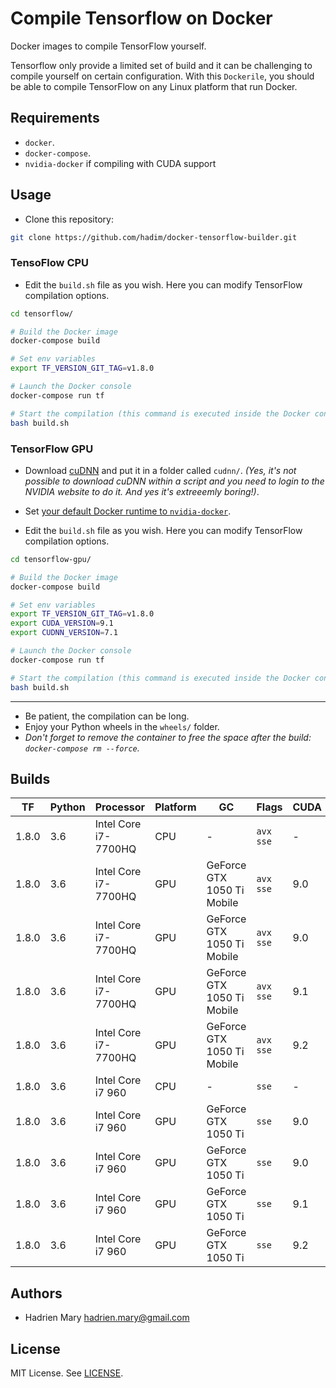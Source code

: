 # Compile Tensorflow on Docker

Docker images to compile TensorFlow yourself.

Tensorflow only provide a limited set of build and it can be challenging to compile yourself on certain configuration. With this `Dockerile`, you should be able to compile TensorFlow on any Linux platform that run Docker.

## Requirements

- `docker`.
- `docker-compose`.
- `nvidia-docker` if compiling with CUDA support

## Usage

- Clone this repository:

```bash
git clone https://github.com/hadim/docker-tensorflow-builder.git
```

### TensoFlow CPU

- Edit the `build.sh` file as you wish. Here you can modify TensorFlow compilation options.

```bash
cd tensorflow/

# Build the Docker image
docker-compose build

# Set env variables
export TF_VERSION_GIT_TAG=v1.8.0

# Launch the Docker console
docker-compose run tf

# Start the compilation (this command is executed inside the Docker container)
bash build.sh
```

### TensorFlow GPU

- Download [cuDNN](https://developer.nvidia.com/cudnn) and put it in a folder called `cudnn/`. *(Yes, it's not possible to download cuDNN within a script and you need to login to the NVIDIA website to do it. And yes it's extreeemly boring!)*.

- Set [your default Docker runtime to `nvidia-docker`](https://github.com/NVIDIA/nvidia-docker).

- Edit the `build.sh` file as you wish. Here you can modify TensorFlow compilation options.

```bash
cd tensorflow-gpu/

# Build the Docker image
docker-compose build

# Set env variables
export TF_VERSION_GIT_TAG=v1.8.0
export CUDA_VERSION=9.1
export CUDNN_VERSION=7.1

# Launch the Docker console
docker-compose run tf

# Start the compilation (this command is executed inside the Docker container)
bash build.sh
```

---

- Be patient, the compilation can be long.
- Enjoy your Python wheels in the `wheels/` folder.
- *Don't forget to remove the container to free the space after the build: `docker-compose rm --force`.*

## Builds

| TF | Python | Processor | Platform | GC | Flags | CUDA | cuDNN | Link |
| --- | --- | --- | --- | --- | --- | --- | --- | --- |
| 1.8.0 | 3.6 | Intel Core i7-7700HQ | CPU | - | `avx sse` | - | - | [Link](https://storage.googleapis.com/tensorflow-builds/boromir/cpu/tensorflow-1.8.0-cp36-cp36m-linux_x86_64.whl) |
| 1.8.0 | 3.6 | Intel Core i7-7700HQ | GPU | GeForce GTX 1050 Ti Mobile | `avx sse` | 9.0 | 7 | [Link](https://storage.googleapis.com/tensorflow-builds/boromir/gpu-cuda-9.0-cudnn-7/tensorflow-1.8.0-cp36-cp36m-linux_x86_64.whl) |
| 1.8.0 | 3.6 | Intel Core i7-7700HQ | GPU | GeForce GTX 1050 Ti Mobile | `avx sse` | 9.0 | 7.1 | [Link](https://storage.googleapis.com/tensorflow-builds/boromir/gpu-cuda-9.0-cudnn-7.1/tensorflow-1.8.0-cp36-cp36m-linux_x86_64.whl) |
| 1.8.0 | 3.6 | Intel Core i7-7700HQ | GPU | GeForce GTX 1050 Ti Mobile | `avx sse` | 9.1 | 7.1 | [Link](https://storage.googleapis.com/tensorflow-builds/boromir/gpu-cuda-9.1-cudnn-7.1/tensorflow-1.8.0-cp36-cp36m-linux_x86_64.whl) |
| 1.8.0 | 3.6 | Intel Core i7-7700HQ | GPU | GeForce GTX 1050 Ti Mobile | `avx sse` | 9.2 | 7.1 | [Link](https://storage.googleapis.com/tensorflow-builds/boromir/gpu-cuda-9.2-cudnn-7.1/tensorflow-1.8.0-cp36-cp36m-linux_x86_64.whl) |
| 1.8.0 | 3.6 | Intel Core i7 960 | CPU | - | `sse` | - | - | [Link](https://storage.googleapis.com/tensorflow-builds/nazgul/cpu/tensorflow-1.8.0-cp36-cp36m-linux_x86_64.whl) |
| 1.8.0 | 3.6 | Intel Core i7 960 | GPU | GeForce GTX 1050 Ti | `sse` | 9.0 | 7 | - |
| 1.8.0 | 3.6 | Intel Core i7 960 | GPU | GeForce GTX 1050 Ti | `sse` | 9.0 | 7.1 | - |
| 1.8.0 | 3.6 | Intel Core i7 960 | GPU | GeForce GTX 1050 Ti | `sse` | 9.1 | 7.1 | [Link](https://storage.googleapis.com/tensorflow-builds/nazgul/gpu-cuda-9.1-cudnn-7.1/tensorflow-1.8.0-cp36-cp36m-linux_x86_64.whl) |
| 1.8.0 | 3.6 | Intel Core i7 960 | GPU | GeForce GTX 1050 Ti | `sse` | 9.2 | 7.1 | - |

## Authors

- Hadrien Mary <hadrien.mary@gmail.com>

## License

MIT License. See [LICENSE](LICENSE).